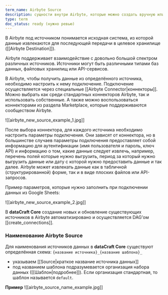 ```yaml
---
term_name: Airbyte Source
description: сущности внутри Airbyte, которые можно создать вручную или по API
type: term
doc_status: ready (нужно ревью)
---
```

В Airbyte под источником понимается исходная система, из которой данные извлекаются для последующей передачи в целевое хранилище ([[Airbyte Destination]]). 

Airbyte поддерживает взаимодействие с довольно большой спектром различных источников. Источники могут быть различными типами баз данных, файловых хранилищ или API-сервисов. 

В Airbyte, чтобы получить данные из определённого источника, необходимо настроить к нему подключение. Подключение осуществляется через специальные [[Airbyte Connector|коннекторы]]. Можно выбрать как среди стандартных коннекторов Airbyte, так и использовать собственные. А также можно воспользоваться коннекторами из раздела Marketplace, которые поддерживаются сообществом Airbyte.

![[airbyte_new_source_example_1.jpg]]

После выбора коннектора, для каждого источника необходимо настроить параметры подключения. Они зависят от коннектора, но в большинстве случаев параметры подключения предоставляет собой информацию для аутентификации (имя пользователя и пароль, ключ API) и информацию о том, какие данные следует извлечь, например, перечень полей которые нужно выгрузить, период за который нужно выгрузить данные или дату с которой нужно предоставить данные и так далее. Airbyte может извлекать данные как в табличной (структурированной) форме, так и в виде плоских файлов или API-запросов.

Пример параметров, которые нужно заполнить при подключении данных из Google Sheets:

![[airbyte_new_source_example_2.jpg]]

В **dataCraft Core** создание новых и обновление существующих источников в Airbyte автоматизировано и осуществляется DAG’ом [[create_connections]].


### Наименование Airbyte Source

Для наименования источников данных в **dataCraft Core** существуют определённая схема:
`{название источника}_{название шаблона}_`
* указываем [[Source|краткое название источника данных]] 
* под названием шаблона подразумевается организация набора данных ([[Шаблон|подробнее]]). Если организация стандартная, то шаблон называется `default`.

**Пример**
![[airbyte_source_name_example.jpg]]
